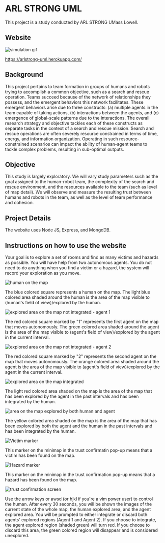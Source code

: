 # ARL STRONG UML
This project is a study conducted by ARL STRONG UMass Lowell.

## Website
![simulation gif](https://media.giphy.com/media/4Xv6MxRUr6saZ2WSjs/giphy.gif)

https://arlstrong-uml.herokuapp.com/

## Background
This project pertains to team formation in groups of humans and robots trying to accomplish a common objective, such as a search and rescue operation. Teams succeed because of the network of relationships they possess, and the emergent behaviors this network facilitates. These emergent behaviors arise due to three constructs: (a) multiple agents in the team capable of taking actions, (b) interactions between the agents, and (c\) emergence of global-scale patterns due to the interactions. The overall research strategy and objective tackles each of these constructs as separate tasks in the context of a search and rescue mission. Search and rescue operations are often severely resource constrained in terms of time, energy, and information organization. Operating in such resource-constrained scenarios can impact the ability of human-agent teams to tackle complex problems, resulting in sub-optimal outputs.

## Objective
This study is largely exploratory. We will vary study parameters such as the goal assigned to the human-robot team, the complexity of the search and rescue environment, and the resources available to the team (such as level of map detail). We will observe and measure the resulting trust between humans and robots in the team, as well as the level of team performance and cohesion.

##  Project Details
The website uses Node JS, Express, and MongoDB.

## Instructions on how to use the website
Your goal is to explore a set of rooms and find as many victims and hazards as possible. You will have help from two autonomous agents. You do not need to do anything when you find a victim or a hazard, the system will record your exploration as you move.

![human on the map](/public/img/blue.png)

The blue colored square represents a human on the map. The light blue colored area shaded around the human is the area of the map visible to (human's field of view)/explored by the human.

![explored area on the map not integrated - agent 1](/public/img/green.png)

The red colored square marked by "1" represents the first agent on the map that moves autonomously. The green colored area shaded around the agent is the area of the map visible to (agent's field of view)/explored by the agent in the current interval.

![explored area on the map not integrated - agent 2](/public/img/orange.png)

The red colored square marked by "2" represents the second agent on the map that moves autonomously. The orange colored area shaded around the agent is the area of the map visible to (agent's field of view)/explored by the agent in the current interval.

![explored area on the map integrated](/public/img/red.png)

The light red colored area shaded on the map is the area of the map that has been explored by the agent in the past intervals and has been integrated by the human.

![area on the map explored by both human and agent](/public/img/yellow.png)

The yellow colored area shaded on the map is the area of the map that has been explored by both the agent and the human in the past intervals and has been integrated by the human.

![Victim marker](/public/img/victim-marker-front.png)

This marker on the minimap in the trust confirmatin pop-up means that a victim has been found on the map.

![Hazard marker](/public/img/hazard-marker-front.png)

This marker on the minimap in the trust confirmation pop-up means that a hazard has been found on the map.

![trust confirmation screen](/public/img/pop-up.png)

Use the arrow keys or awsd (or hjkl if you're a vim power user) to control the human. After every 30 seconds, you will be shown the images of the current state of the whole map, the human explored area, and the agent explored area. You will be prompted to either integrate or discard both agents' explored regions (Agent 1 and Agent 2). If you choose to integrate, the agent explored region (shaded green) will turn red. If you choose to discard this area, the green colored region will disappear and is considered unexplored.
